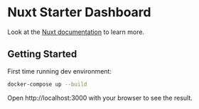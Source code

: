 # Nuxt Starter Dashboard

Look at the [Nuxt documentation](https://nuxt.com/docs/getting-started/introduction) to learn more.

## Getting Started

First time running dev environment:

```bash
docker-compose up --build
```


Open http://localhost:3000 with your browser to see the result.